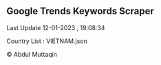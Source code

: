 

## Google Trends Keywords Scraper 
 
Last Update 12-01-2023 , 19:08:34

Country List :
VIETNAM.json



© Abdul Muttaqin 
